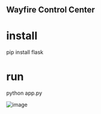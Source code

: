 ## Wayfire Control Center

# install

pip install flask

# run

python app.py


![image](https://github.com/user-attachments/assets/85c91b1c-7e05-4511-aa62-538b997c3b86)
